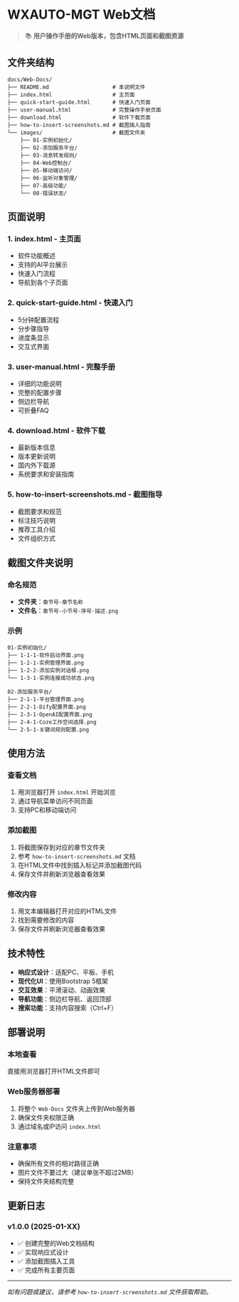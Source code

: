 # WXAUTO-MGT Web文档

> 📚 **用户操作手册的Web版本，包含HTML页面和截图资源**

## 文件夹结构

```
docs/Web-Docs/
├── README.md                    # 本说明文件
├── index.html                   # 主页面
├── quick-start-guide.html       # 快速入门页面
├── user-manual.html             # 完整操作手册页面
├── download.html                # 软件下载页面
├── how-to-insert-screenshots.md # 截图插入指南
└── images/                      # 截图文件夹
    ├── 01-实例初始化/
    ├── 02-添加服务平台/
    ├── 03-消息转发规则/
    ├── 04-Web控制台/
    ├── 05-移动端访问/
    ├── 06-监听对象管理/
    ├── 07-高级功能/
    └── 08-错误状态/
```

## 页面说明

### 1. index.html - 主页面
- 软件功能概述
- 支持的AI平台展示
- 快速入门流程
- 导航到各个子页面

### 2. quick-start-guide.html - 快速入门
- 5分钟配置流程
- 分步骤指导
- 进度条显示
- 交互式界面

### 3. user-manual.html - 完整手册
- 详细的功能说明
- 完整的配置步骤
- 侧边栏导航
- 可折叠FAQ

### 4. download.html - 软件下载
- 最新版本信息
- 版本更新说明
- 国内外下载源
- 系统要求和安装指南

### 5. how-to-insert-screenshots.md - 截图指导
- 截图要求和规范
- 标注技巧说明
- 推荐工具介绍
- 文件组织方式

## 截图文件夹说明

### 命名规范
- **文件夹**：`章节号-章节名称`
- **文件名**：`章节号-小节号-序号-描述.png`

### 示例
```
01-实例初始化/
├── 1-1-1-软件启动界面.png
├── 1-2-1-实例管理界面.png
├── 1-2-2-添加实例对话框.png
└── 1-3-1-实例连接成功状态.png

02-添加服务平台/
├── 2-1-1-平台管理界面.png
├── 2-2-1-Dify配置界面.png
├── 2-3-1-OpenAI配置界面.png
├── 2-4-1-Coze工作空间选择.png
└── 2-5-1-关键词规则配置.png
```

## 使用方法

### 查看文档
1. 用浏览器打开 `index.html` 开始浏览
2. 通过导航菜单访问不同页面
3. 支持PC和移动端访问

### 添加截图
1. 将截图保存到对应的章节文件夹
2. 参考 `how-to-insert-screenshots.md` 文档
3. 在HTML文件中找到插入标记并添加截图代码
4. 保存文件并刷新浏览器查看效果

### 修改内容
1. 用文本编辑器打开对应的HTML文件
2. 找到需要修改的内容
3. 保存文件并刷新浏览器查看效果

## 技术特性

- **响应式设计**：适配PC、平板、手机
- **现代化UI**：使用Bootstrap 5框架
- **交互效果**：平滑滚动、动画效果
- **导航功能**：侧边栏导航、返回顶部
- **搜索功能**：支持内容搜索（Ctrl+F）

## 部署说明

### 本地查看
直接用浏览器打开HTML文件即可

### Web服务器部署
1. 将整个 `Web-Docs` 文件夹上传到Web服务器
2. 确保文件夹权限正确
3. 通过域名或IP访问 `index.html`

### 注意事项
- 确保所有文件的相对路径正确
- 图片文件不要过大（建议单张不超过2MB）
- 保持文件夹结构完整

## 更新日志

### v1.0.0 (2025-01-XX)
- ✅ 创建完整的Web文档结构
- ✅ 实现响应式设计
- ✅ 添加截图插入工具
- ✅ 完成所有主要页面

---

*如有问题或建议，请参考 `how-to-insert-screenshots.md` 文件获取帮助。*
